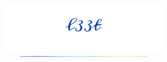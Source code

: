 <p align="center">
  <img
    src="https://raw.githubusercontent.com/73958319/73958319/main/signature.png"
  />
  <img
    src="https://raw.githubusercontent.com/73958319/73958319/main/rainbow.gif"
  />
</p>
